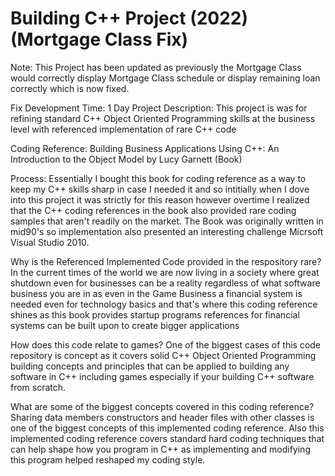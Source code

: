 # Building C++ Project (2022) (Mortgage Class Fix) 
Note: This Project has been updated as previously the Mortgage Class would correctly display Mortgage Class schedule or display remaining loan correctly which is now fixed.

Fix Development Time: 1 Day
Project Description: This project is was for refining standard C++ Object Oriented Programming skills at the business level with referenced implementation of rare C++ code

Coding Reference: Building Business Applications Using C++: An Introduction to the Object Model by Lucy Garnett (Book)

Process: Essentially I bought this book for coding reference as a way to keep my C++ skills sharp in case I needed it and so intitially when I dove into this project it was strictly for this reason however overtime I realized that the C++ coding references in the book also provided rare coding samples that aren't readily on the market. The Book was originally written in mid90's so implementation also presented an interesting challenge Micrsoft Visual Studio 2010.

Why is the Referenced Implemented Code provided in the respository rare?
In the current times of the world we are now living in a society where great shutdown even for businesses can be a reality regardless of what software business you are in as even in the Game Business a financial system is needed even for technology basics and that's where this coding reference shines as this book provides startup programs references for financial systems can be built upon to create bigger applications

How does this code relate to games?
One of the biggest cases of this code repository is concept as it covers solid C++ Object Oriented Programming building concepts and principles that can be applied to building any software in C++ including games especially if your building C++ software from scratch.

What are some of the biggest concepts covered in this coding reference?
Sharing data members constructors and header files with other classes is one of the biggest concepts of this implemented coding reference. Also this implemented coding reference covers standard hard coding techniques that can help shape how you program in C++ as implementing and modifying this program helped reshaped my coding style.
